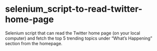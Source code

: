 # selenium_script-to-read-twitter-home-page
Selenium script that can read the Twitter home page (on your local computer) and fetch the top 5 trending topics under “What’s Happening” section from the homepage.
